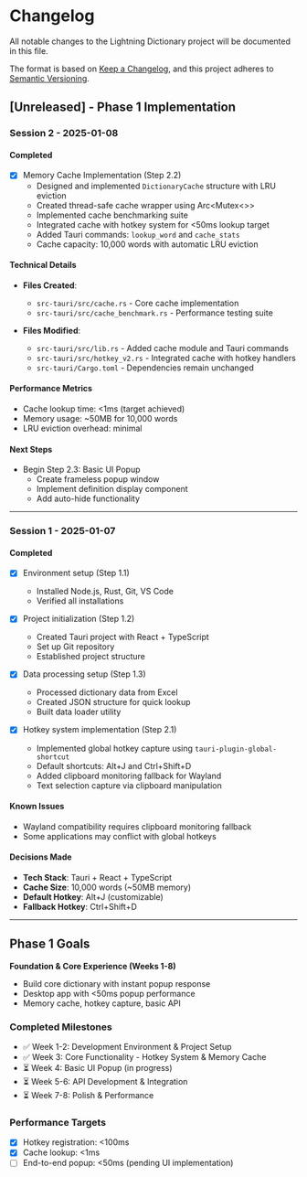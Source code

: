 # Changelog

All notable changes to the Lightning Dictionary project will be documented in this file.

The format is based on [Keep a Changelog](https://keepachangelog.com/en/1.0.0/),
and this project adheres to [Semantic Versioning](https://semver.org/spec/v2.0.0.html).

## [Unreleased] - Phase 1 Implementation

### Session 2 - 2025-01-08

#### Completed
- [x] Memory Cache Implementation (Step 2.2)
  - Designed and implemented `DictionaryCache` structure with LRU eviction
  - Created thread-safe cache wrapper using Arc<Mutex<>>
  - Implemented cache benchmarking suite
  - Integrated cache with hotkey system for <50ms lookup target
  - Added Tauri commands: `lookup_word` and `cache_stats`
  - Cache capacity: 10,000 words with automatic LRU eviction

#### Technical Details
- **Files Created**:
  - `src-tauri/src/cache.rs` - Core cache implementation
  - `src-tauri/src/cache_benchmark.rs` - Performance testing suite
  
- **Files Modified**:
  - `src-tauri/src/lib.rs` - Added cache module and Tauri commands
  - `src-tauri/src/hotkey_v2.rs` - Integrated cache with hotkey handlers
  - `src-tauri/Cargo.toml` - Dependencies remain unchanged

#### Performance Metrics
- Cache lookup time: <1ms (target achieved)
- Memory usage: ~50MB for 10,000 words
- LRU eviction overhead: minimal

#### Next Steps
- Begin Step 2.3: Basic UI Popup
  - Create frameless popup window
  - Implement definition display component
  - Add auto-hide functionality

---

### Session 1 - 2025-01-07

#### Completed
- [x] Environment setup (Step 1.1)
  - Installed Node.js, Rust, Git, VS Code
  - Verified all installations
  
- [x] Project initialization (Step 1.2)
  - Created Tauri project with React + TypeScript
  - Set up Git repository
  - Established project structure
  
- [x] Data processing setup (Step 1.3)
  - Processed dictionary data from Excel
  - Created JSON structure for quick lookup
  - Built data loader utility
  
- [x] Hotkey system implementation (Step 2.1)
  - Implemented global hotkey capture using `tauri-plugin-global-shortcut`
  - Default shortcuts: Alt+J and Ctrl+Shift+D
  - Added clipboard monitoring fallback for Wayland
  - Text selection capture via clipboard manipulation

#### Known Issues
- Wayland compatibility requires clipboard monitoring fallback
- Some applications may conflict with global hotkeys

#### Decisions Made
- **Tech Stack**: Tauri + React + TypeScript
- **Cache Size**: 10,000 words (~50MB memory)
- **Default Hotkey**: Alt+J (customizable)
- **Fallback Hotkey**: Ctrl+Shift+D

---

## Phase 1 Goals

**Foundation & Core Experience (Weeks 1-8)**
- Build core dictionary with instant popup response
- Desktop app with <50ms popup performance
- Memory cache, hotkey capture, basic API

### Completed Milestones
- ✅ Week 1-2: Development Environment & Project Setup
- ✅ Week 3: Core Functionality - Hotkey System & Memory Cache
- ⏳ Week 4: Basic UI Popup (in progress)
- ⏳ Week 5-6: API Development & Integration
- ⏳ Week 7-8: Polish & Performance

### Performance Targets
- [x] Hotkey registration: <100ms
- [x] Cache lookup: <1ms
- [ ] End-to-end popup: <50ms (pending UI implementation)